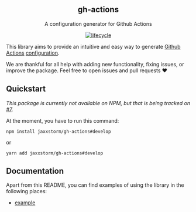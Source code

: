 <div align="center">
  <h2>gh-actions</h2>
  
  A configuration generator for Github Actions

[![lifecycle](https://img.shields.io/badge/lifecycle-experimental-orange.svg)](https://www.tidyverse.org/lifecycle/#experimental)

</div>

This library aims to provide an intuitive and easy way to generate [Github
Actions] [configuration].

We are thankful for all help with adding new functionality, fixing issues, or
improve the package. Feel free to open issues and pull requests ❤️

[github actions]: https://github.com/features/actions
[configuration]:
  https://docs.github.com/en/actions/reference/workflow-syntax-for-github-actions

## Quickstart

_This package is currently not available on NPM, but that is being tracked on [#7]._

At the moment, you have to run this command:

```
npm install jaxxstorm/gh-actions#develop
```

or

```
yarn add jaxxstorm/gh-actions#develop
```

[#7]: https://github.com/jaxxstorm/gh-actions/issues/7

## Documentation

Apart from this README, you can find examples of using the library in the
following places:

- [example](./example)
